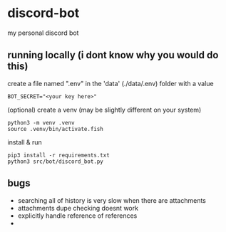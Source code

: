 # discord-bot

my personal discord bot

## running locally (i dont know why you would do this)
create a file named ".env" in the 'data' (./data/.env) folder with a value
       
    BOT_SECRET="<your key here>"

(optional) create a venv (may be slightly different on your system)

    python3 -m venv .venv
    source .venv/bin/activate.fish

install & run

    pip3 install -r requirements.txt
    python3 src/bot/discord_bot.py

## bugs
- searching all of history is very slow when there are attachments
- attachments dupe checking doesnt work
- explicitly handle reference of references
- 